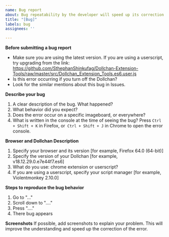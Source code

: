 ```yaml
---
name: Bug report
about: Bug repeatability by the developer will speed up its correction!
title: "[Bug]"
labels: bug
assignees: ''

---
```


**Before submitting a bug report**
- Make sure you are using the latest version.
  If you are using a userscript, try upgrading from the link:
  https://github.com/SthephanShinkufag/Dollchan-Extension-Tools/raw/master/src/Dollchan_Extension_Tools.es6.user.js
- Is this error occurring if you turn off the Dollchan?
- Look for the similar mentions about this bug in Issues.

**Describe your bug**
1. A clear description of the bug. What happened?
2. What behavior did you expect?
3. Does the error occur on a specific imageboard, or everywhere?
4. What is written in the console at the time of seeing the bug?
Press `Ctrl + Shift + K` in Firefox, or` Ctrl + Shift + J` in Chrome to open the error console.

**Browser and Dollchan Description**
1. Specify your browser and its version [for example, Firefox 64.0 (64-bit)]
2. Specify the version of your Dollchan [for example, v18.12.29.0.e7e44f7.es6]
3. What do you use: chrome extension or userscript?
4. If you are using a userscript, specify your script manager [for example, Violentmonkey 2.10.0]

**Steps to reproduce the bug behavior**
1. Go to "..."
2. Scroll down to "...."
3. Press "...."
4. There bug appears

**Screenshots**
If possible, add screenshots to explain your problem. This will improve the understanding and speed up the correction of the error.
